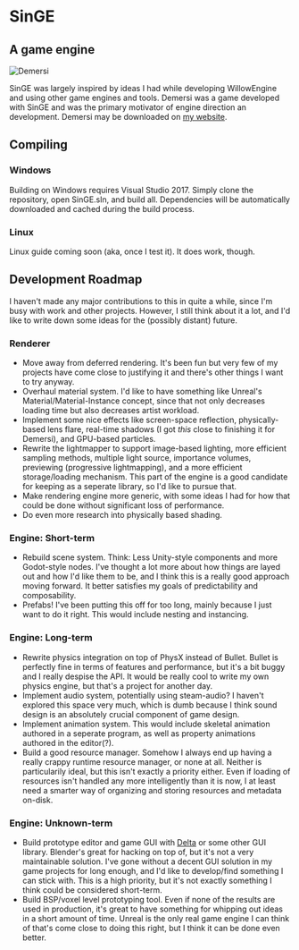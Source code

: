 # SinGE
## A game engine

![Demersi](http://willcassella.net/SinGE/demersi.png)

SinGE was largely inspired by ideas I had while developing WillowEngine and using other game engines and tools. Demersi was a game developed with SinGE and was the primary motivator of engine direction an development. Demersi may be downloaded on [my website](http://willcassella.net).

## Compiling

### Windows
Building on Windows requires Visual Studio 2017. Simply clone the repository, open SinGE.sln, and build all. Dependencies will be automatically downloaded and cached during the build process.

### Linux
Linux guide coming soon (aka, once I test it). It does work, though.

## Development Roadmap
I haven't made any major contributions to this in quite a while, since I'm busy with work and other projects. However, I still think about it a lot, and I'd like to write down some ideas for the (possibly distant) future.

### Renderer
- Move away from deferred rendering. It's been fun but very few of my projects have come close to justifying it and there's other things I want to try anyway.
- Overhaul material system. I'd like to have something like Unreal's Material/Material-Instance concept, since that not only decreases loading time but also decreases artist workload.
- Implement some nice effects like screen-space reflection, physically-based lens flare, real-time shadows (I got *this* close to finishing it for Demersi), and GPU-based particles.
- Rewrite the lightmapper to support image-based lighting, more efficient sampling methods, multiple light source, importance volumes, previewing (progressive lightmapping), and a more efficient storage/loading mechanism. This part of the engine is a good candidate for keeping as a seperate library, so I'd like to pursue that.
- Make rendering engine more generic, with some ideas I had for how that could be done without significant loss of performance.
- Do even more research into physically based shading.

### Engine: Short-term
- Rebuild scene system. Think: Less Unity-style components and more Godot-style nodes. I've thought a lot more about how things are layed out and how I'd like them to be, and I think this is a really good approach moving forward. It better satisfies my goals of predictability and composability.
- Prefabs! I've been putting this off for too long, mainly because I just want to do it right. This would include nesting and instancing.

### Engine: Long-term
- Rewrite physics integration on top of PhysX instead of Bullet. Bullet is perfectly fine in terms of features and performance, but it's a bit buggy and I really despise the API. It would be really cool to write my own physics engine, but that's a project for another day.
- Implement audio system, potentially using steam-audio? I haven't explored this space very much, which is dumb because I think sound design is an absolutely crucial component of game design.
- Implement animation system. This would include skeletal animation authored in a seperate program, as well as property animations authored in the editor(?).
- Build a good resource manager. Somehow I always end up having a really crappy runtime resource manager, or none at all. Neither is particularily ideal, but this isn't exactly a priority either. Even if loading of resources isn't handled any more intelligently than it is now, I at least need a smarter way of organizing and storing resources and metadata on-disk.

### Engine: Unknown-term
- Build prototype editor and game GUI with [Delta](https://github.com/willcassella/delta) or some other GUI library. Blender's great for hacking on top of, but it's not a very maintainable solution. I've gone without a decent GUI solution in my game projects for long enough, and I'd like to develop/find something I can stick with. This is a high priority, but it's not exactly something I think could be considered short-term.
- Build BSP/voxel level prototyping tool. Even if none of the results are used in production, it's great to have something for whipping out ideas in a short amount of time. Unreal is the only real game engine I can think of that's come close to doing this right, but I think it can be done even better.
